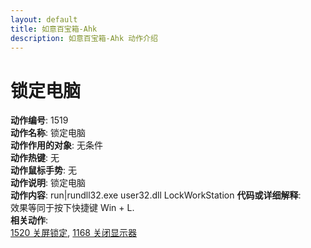 ```yaml
---
layout: default
title: 如意百宝箱-Ahk
description: 如意百宝箱-Ahk 动作介绍
---
```

<link rel="stylesheet" href="../actions/css/atom-one-light.min.css">
<script src="../actions/js/highlight.min.js"></script>
<script>hljs.highlightAll();</script>

# [](#header-2) 锁定电脑
**动作编号**: 1519  
**动作名称**: 锁定电脑  
**动作作用的对象**: 无条件  
**动作热键**: 无  
**动作鼠标手势**: 无  
**动作说明**: 锁定电脑  
**动作内容**: run|rundll32.exe user32.dll LockWorkStation
**代码或详细解释**:  
效果等同于按下快捷键 Win + L.   
**相关动作**:  
[1520 关屏锁定](1520.md), [1168 关闭显示器](1168.md)